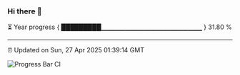### Hi there 👋

⏳ Year progress { █████████▁▁▁▁▁▁▁▁▁▁▁▁▁▁▁▁▁▁▁▁▁ } 31.80 %

---

⏰ Updated on Sun, 27 Apr 2025 01:39:14 GMT

![Progress Bar CI](https://github.com/liununu/liununu/workflows/Progress%20Bar%20CI/badge.svg)
